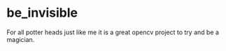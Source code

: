 # be_invisible
For all potter heads just like me it is a great opencv project to try and be a magician.
